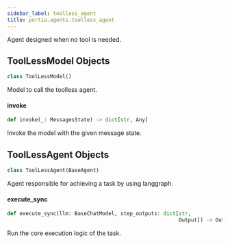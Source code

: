 ```yaml
---
sidebar_label: toolless_agent
title: portia.agents.toolless_agent
---
```


Agent designed when no tool is needed.

## ToolLessModel Objects

```python
class ToolLessModel()
```

Model to call the toolless agent.

#### invoke

```python
def invoke(_: MessagesState) -> dict[str, Any]
```

Invoke the model with the given message state.

## ToolLessAgent Objects

```python
class ToolLessAgent(BaseAgent)
```

Agent responsible for achieving a task by using langgraph.

#### execute\_sync

```python
def execute_sync(llm: BaseChatModel, step_outputs: dict[str,
                                                        Output]) -> Output
```

Run the core execution logic of the task.

